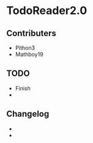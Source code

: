 TodoReader2.0
=============

Contributers
------------
 - Pithon3
 - Mathboy19
 
TODO
----
 - Finish
 -
 
Changelog
---------
 -
 -
